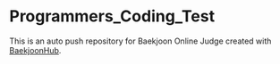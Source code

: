# Programmers_Coding_Test
This is an auto push repository for Baekjoon Online Judge created with [BaekjoonHub](https://github.com/BaekjoonHub/BaekjoonHub).
